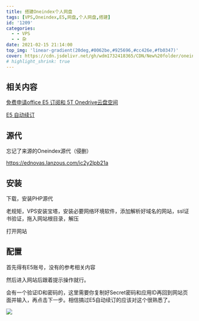 ```yaml
---
title: 搭建Oneindex个人网盘
tags: [VPS,Oneindex,E5,网盘,个人网盘,搭建]
id: '1209'
categories:
  - - VPS
  - - 杂
date: 2021-02-15 21:14:00
top_img: 'linear-gradient(20deg,#0062be,#925696,#cc426e,#fb0347)'
cover: https://cdn.jsdelivr.net/gh/wdm1732418365/CDN/New%20folder/oneindex.png
# highlight_shrink: true
---
```


## 相关内容

[免费申请office E5 订阅和 5T Onedrive云盘空间](/2021/02/10/officee5/)

[E5 自动续订](/2021/02/13/e5sub/)

## 源代

忘记了来源的Oneindex源代（侵删）

https://ednovas.lanzous.com/ic2y2lpb21a

## 安装

下载，安装PHP源代

老规矩，VPS安装宝塔，安装必要网络环境软件，添加解析好域名的网站，ssl证书验证，拖入网站根目录，解压

打开网站

## 配置

首先得有E5账号，没有的参考相关内容

然后进入网站后跟着提示操作就行。

会有一个验证ID和密码的，这里需要你复制好Secret密码和应用ID再回到网站页面并输入，再点击下一步。相信搞过E5自动续订的应该对这个很熟悉了。

![](https://raw.githubusercontent.com/0oVicero0/oneindex/files/images/install.gif)